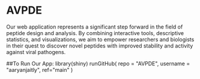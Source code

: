 # AVPDE
Our web application represents a significant step forward in the field of peptide design and analysis. By combining interactive tools, descriptive statistics, and visualizations, we aim to empower researchers and biologists in their quest to discover novel peptides with improved stability and activity against viral pathogens.

##To Run Our App:
library(shiny)
runGitHub(
  repo = "AVPDE", username = "aaryanjaitly",
  ref="main"
)
